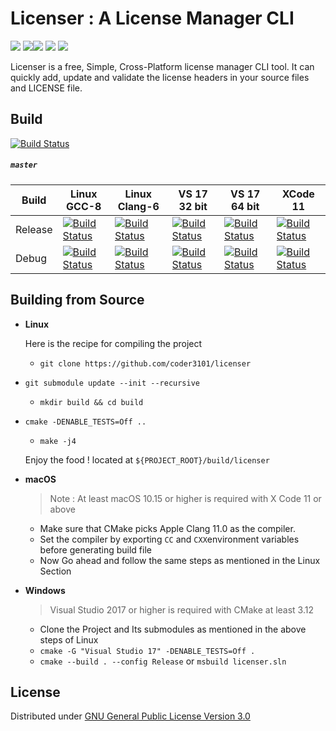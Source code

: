 # Licenser : A License Manager CLI

![](https://img.shields.io/badge/C%2B%2B-17-yellowgreen) ![](https://img.shields.io/badge/version-0.01-red)![](https://img.shields.io/badge/license-GPLv3-blue) ![](https://img.shields.io/badge/application-cli-brightgreen) ![](https://img.shields.io/badge/platform-linux%20%7C%20macOs%20%7C%20windows-green)

Licenser is a free, Simple, Cross-Platform license manager CLI tool. It can quickly add, update and validate the license headers in your source files and LICENSE file.


## Build 

[![Build Status](https://dev.azure.com/ashar786khan/licenser/_apis/build/status/coder3101.licenser?branchName=master)](https://dev.azure.com/ashar786khan/licenser/_build/latest?definitionId=1&branchName=master)

##### `master`

| Build   | Linux GCC-8                                                  | Linux Clang-6                                                | VS 17 32 bit                                                 | VS 17 64 bit                                                 | XCode 11                                                     |
| ------- | ------------------------------------------------------------ | ------------------------------------------------------------ | ------------------------------------------------------------ | ------------------------------------------------------------ | ------------------------------------------------------------ |
| Release | [![Build Status](https://dev.azure.com/ashar786khan/licenser/_apis/build/status/coder3101.licenser?branchName=master&jobName=Linux&configuration=Linux%20GCC-8%20Release)](https://dev.azure.com/ashar786khan/licenser/_build/latest?definitionId=1&branchName=master) | [![Build Status](https://dev.azure.com/ashar786khan/licenser/_apis/build/status/coder3101.licenser?branchName=master&jobName=Linux&configuration=Linux%20Clang-6%20Release)](https://dev.azure.com/ashar786khan/licenser/_build/latest?definitionId=1&branchName=master) | [![Build Status](https://dev.azure.com/ashar786khan/licenser/_apis/build/status/coder3101.licenser?branchName=master&jobName=Windows&configuration=Windows%2032-bit%20Release)](https://dev.azure.com/ashar786khan/licenser/_build/latest?definitionId=1&branchName=master) | [![Build Status](https://dev.azure.com/ashar786khan/licenser/_apis/build/status/coder3101.licenser?branchName=master&jobName=Windows&configuration=Windows%2064-bit%20Release)](https://dev.azure.com/ashar786khan/licenser/_build/latest?definitionId=1&branchName=master) | [![Build Status](https://dev.azure.com/ashar786khan/licenser/_apis/build/status/coder3101.licenser?branchName=master&jobName=macOS&configuration=macOS%20Release)](https://dev.azure.com/ashar786khan/licenser/_build/latest?definitionId=1&branchName=master) |
| Debug   | [![Build Status](https://dev.azure.com/ashar786khan/licenser/_apis/build/status/coder3101.licenser?branchName=master&jobName=Linux&configuration=Linux%20GCC-8%20Debug)](https://dev.azure.com/ashar786khan/licenser/_build/latest?definitionId=1&branchName=master) | [![Build Status](https://dev.azure.com/ashar786khan/licenser/_apis/build/status/coder3101.licenser?branchName=master&jobName=Linux&configuration=Linux%20Clang-6%20Debug)](https://dev.azure.com/ashar786khan/licenser/_build/latest?definitionId=1&branchName=master) | [![Build Status](https://dev.azure.com/ashar786khan/licenser/_apis/build/status/coder3101.licenser?branchName=master&jobName=Windows&configuration=Windows%2032-bit%20Debug)](https://dev.azure.com/ashar786khan/licenser/_build/latest?definitionId=1&branchName=master) | [![Build Status](https://dev.azure.com/ashar786khan/licenser/_apis/build/status/coder3101.licenser?branchName=master&jobName=Windows&configuration=Windows%2064-bit%20Debug)](https://dev.azure.com/ashar786khan/licenser/_build/latest?definitionId=1&branchName=master) | [![Build Status](https://dev.azure.com/ashar786khan/licenser/_apis/build/status/coder3101.licenser?branchName=master&jobName=macOS&configuration=macOS%20Debug)](https://dev.azure.com/ashar786khan/licenser/_build/latest?definitionId=1&branchName=master) |



## Building from Source

- **Linux**

  Here is the recipe for compiling the project

  - `git clone https://github.com/coder3101/licenser`
- `git submodule update --init --recursive`
  - `mkdir build && cd build`
- `cmake -DENABLE_TESTS=Off ..`
  - `make -j4`

  Enjoy the food ! located at `${PROJECT_ROOT}/build/licenser`

- **macOS**

  > Note : At least macOS 10.15 or higher is required with X Code 11 or above

  - Make sure that CMake picks Apple Clang 11.0 as the compiler.
  - Set the compiler by exporting `CC` and `CXX`environment variables before generating build file
  - Now Go ahead and follow the same steps as mentioned in the Linux Section

- **Windows**

  >  Visual Studio 2017 or higher is required with CMake at least 3.12

  - Clone the Project and Its submodules as mentioned in the above steps of Linux
  - `cmake -G "Visual Studio 17" -DENABLE_TESTS=Off .`
  - `cmake --build . --config Release` or `msbuild licenser.sln`

## License

Distributed under [GNU General Public License Version 3.0](https://github.com/coder3101/licenser/blob/master/LICENSE)